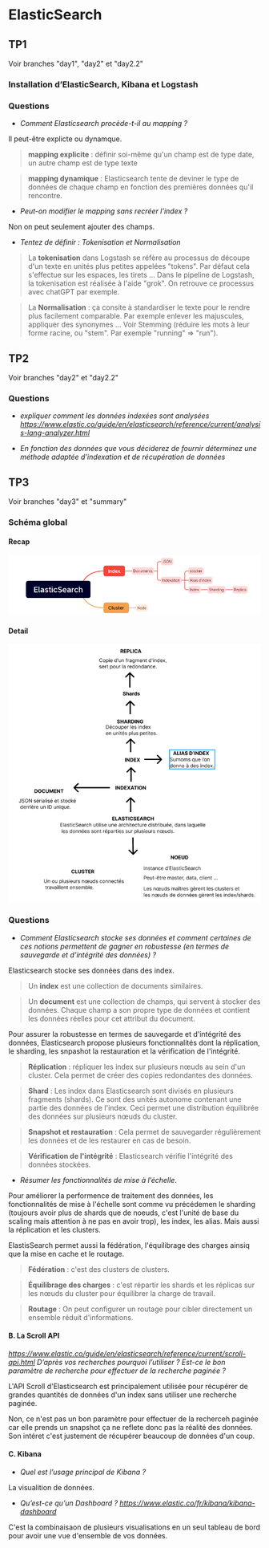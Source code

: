 # ElasticSearch

## TP1

Voir branches "day1", "day2" et "day2.2"

### Installation d’ElasticSearch, Kibana et Logstash

### Questions

- _Comment Elasticsearch procède-t-il au mapping ?_

Il peut-être explicte ou dynamque.

> **mapping explicite** : définir soi-même qu'un champ est de type date, un autre champ est de type texte

> **mapping dynamique** : Elasticsearch tente de deviner le type de données de chaque champ en fonction des premières données qu'il rencontre.

- _Peut-on modifier le mapping sans recréer l’index ?_

Non on peut seulement ajouter des champs.

- _Tentez de définir : Tokenisation et Normalisation_

> La **tokenisation** dans Logstash se réfère au processus de découpe d'un texte en unités plus petites appelées "tokens". Par défaut cela s'effectue sur les espaces, les tirets ... Dans le pipeline de Logstash, la tokenisation est réalisée à l'aide "grok". On retrouve ce processus avec chatGPT par exemple.

> La **Normalisation** : ça consite à standardiser le texte pour le rendre plus facilement comparable. Par exemple enlever les majuscules, appliquer des synonymes ... Voir Stemming (réduire les mots à leur forme racine, ou "stem". Par exemple "running" => "run").

## TP2

Voir branches "day2" et "day2.2"

### Questions

- _expliquer comment les données indexées sont analysées https://www.elastic.co/guide/en/elasticsearch/reference/current/analysis-lang-analyzer.html_

- _En fonction des données que vous déciderez de fournir déterminez une méthode adaptée d’indexation et de récupération de données_

## TP3

Voir branches "day3" et "summary"

### Schéma global

#### Recap

![](./schemaRecap.png)

#### Detail

![](./schemaGlobal.png)

### Questions

- _Comment Elasticsearch stocke ses données et comment certaines de ces notions permettent de gagner en robustesse (en termes de sauvegarde et d’intégrité des données) ?_

Elasticsearch stocke ses données dans des index.

> Un **index** est une collection de documents similaires.

> Un **document** est une collection de champs, qui servent à stocker des données. Chaque champ a son propre type de données et contient les données réelles pour cet attribut du document.

Pour assurer la robustesse en termes de sauvegarde et d'intégrité des données, Elasticsearch propose plusieurs fonctionnalités dont la réplication, le sharding, les snpashot la restauration et la vérification de l'intégrité.

> **Réplication** : répliquer les index sur plusieurs nœuds au sein d'un cluster. Cela permet de créer des copies redondantes des données.

> **Shard** : Les index dans Elasticsearch sont divisés en plusieurs fragments (shards). Ce sont des unités autonome contenant une partie des données de l'index. Ceci permet une distribution équilibrée des données sur plusieurs nœuds du cluster.

> **Snapshot et restauration** : Cela permet de sauvegarder régulièrement les données et de les restaurer en cas de besoin.

> **Vérification de l'intégrité** : Elasticsearch vérifie l'intégrité des données stockées.

- _Résumer les fonctionnalités de mise à l’échelle_.

Pour améliorer la performence de traitement des données, les fonctionnalités de mise à l'échelle sont comme vu précédemen le sharding (toujours avoir plus de shards que de noeuds, c'est l'unité de base du scaling mais attention à ne pas en avoir trop), les index, les alias. Mais aussi la réplication et les clusters.

ElastisSearch permet aussi la fédération, l'équilibrage des charges ainsiq que la mise en cache et le routage.

> **Fédération** : c'est des clusters de clusters.

> **Équilibrage des charges** : c'est répartir les shards et les réplicas sur les nœuds du cluster pour équilibrer la charge de travail.

> **Routage** : On peut configurer un routage pour cibler directement un ensemble réduit d'informations.

#### B. La Scroll API

*https://www.elastic.co/guide/en/elasticsearch/reference/current/scroll-api.html D’après vos recherches pourquoi l’utiliser ? Est-ce le bon paramètre de recherche pour effectuer de la recherche paginée ?*

L'API Scroll d'Elasticsearch est principalement utilisée pour récupérer de grandes quantités de données d'un index sans utiliser une recherche paginée.

Non, ce n'est pas un bon paramètre pour effectuer de la recherceh paginée car elle prends un snapshot ça ne reflete donc pas la réalité des données. Son intéret c'est justement de récupérer beaucoup de données d'un coup.

#### C. Kibana

- _Quel est l’usage principal de Kibana ?_

La visualition de données.

- _Qu’est-ce qu’un Dashboard ? https://www.elastic.co/fr/kibana/kibana-dashboard_

C'est la combinaisaon de plusieurs visualisations en un seul tableau de bord pour avoir une vue d'ensemble de vos données.
